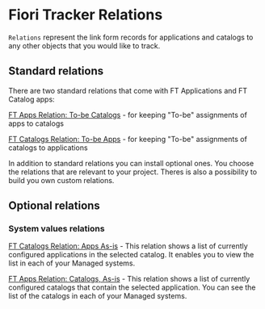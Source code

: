 # Fiori Tracker Relations

`Relations` represent the link form records for applications and catalogs to any other objects that you would like to track.

## Standard relations 
There are two standard relations that come with FT Applications and FT Catalog apps:

[FT Apps Relation: To-be Catalogs](../../core/SPS03/apps-rel-tobe-cats.md) - for keeping "To-be" assignments of apps to catalogs

[FT Catalogs Relation: To-be Apps](../../core/SPS03/cats-rel-tobe-apps.md) - for keeping "To-be" assignments of catalogs to applications 

In addition to standard relations you can install optional ones. You choose the relations that are relevant to your project. Theres is also a possibility to build you own custom relations.

## Optional relations

### System values relations

[FT Catalogs Relation: Apps As-is](../../ft-cats-rel-apps-asis/FPS01/main.md) - This relation shows a list of currently configured applications in the selected catalog. It enables you to view the list in each of your Managed systems.<br>

[FT Apps Relation: Catalogs, As-is](../../ft-apps-rel-catalogs-asis/FPS01/main.md) - This relation shows a list of currently configured catalogs that contain the selected application. You can see the list of the catalogs in each of your Managed systems.

